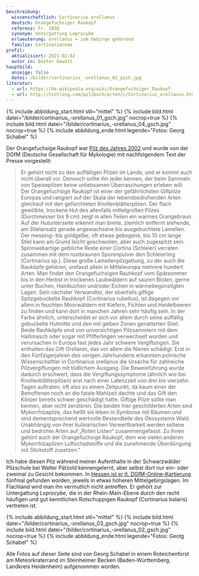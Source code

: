 ```yaml
---
beschreibung:
  wissenschaftlich: Cortinarius orellanus
  deutsch: Orangefuchsiger Raukopf
  referenz: Fr. 1838
  synonym: Untergattung Leprocybe
  erlaeuterung: orellanus = zum Gebirge gehörend
  familie: Cortinariaceae
profil:
  aktualisiert: 2021-02-02
  autor_in: Dieter Gewalt
hauptbild:
  anzeige: false
  datei: /bilder/cortinarius_-orellanus_01_gsch.jpg
literatur:
  - url: https://de.wikipedia.org/wiki/Orangefuchsiger_Raukopf
  - url: http://tintling.com/pilzbuch/arten/c/Cortinarius_orellanus.html
---
```

{% include abbildung_start.html stil="mittel" %}
{% include bild.html datei="/bilder/cortinarius_-orellanus_01_gsch.jpg" nocrop=true %}
{% include bild.html datei="/bilder/cortinarius_-orellanus_04_gsch.jpg" nocrop=true %}
{% include abbildung_ende.html legende="Fotos: Georg Schabel" %}

Der Orangefuchsige Raukopf war [Pilz des Jahres 2002](https://www.dgfm-ev.de/pilz-des-jahres/2002-orangefuchsiger-raukopf) und wurde von der DGfM (Deutsche Gesellschaft für Mykologie) mit nachfolgendem Text der Presse vorgestellt:

> Er gehört nicht zu den auffälligen Pilzen im Lande, und er kommt auch nicht überall vor. Dennoch sollte ihn jeder kennen, der beim Sammeln von Speisepilzen keine unliebsamen Überraschungen erleben will: Der Orangefuchsige Raukopf  ist einer der gefährlichsten Giftpilze Europas und rangiert auf der Skala der lebensbedrohenden Arten gleichauf mit den gefürchteten Knollenblätterpilzen.
> Der flach gewölbte, trockene Hut des allenfalls mittelgroßen Pilzes (Durchmesser bis 9 cm) zeigt in allen Teilen ein warmes Orangebraun. Auf der Hutunterseite erkennt man breite, ziemlich entfernt stehende, am Stielansatz gerade angewachsene bis ausgebuchtete Lamellen. Der messing- bis goldgelbe, oft etwas gebogene, bis 10 cm lange Stiel kann am Grund leicht geschwollen, aber auch zugespitzt sein. Spinnwebartige gelbliche Reste einer Cortina (Schleier) verraten zusammen mit dem rostbraunen Sporenpulver den Schleierling (Cortinarius sp.). Diese große Lamellenpilzgattung, zu der auch die Rauköpfe gehören, umfasst allein in Mitteleuropa mehrere hundert Arten.
> Man findet den Orangefuchsigen Rauhkopf vom Spätsommer bis in den Herbst in trockenen Laubwäldern auf sauren Böden, gerne unter Buchen, Hainbuchen und/oder Eichen in wärmebegünstigten Lagen. Sein nächster Verwandter, der ebenfalls giftige Spitzgebuckelte Rauhkopf (Cortinarius rubellus), ist dagegen vor allem in feuchten Moorwäldern mit Kiefern, Fichten und Heidelbeeren zu finden und kann dort in manchen Jahren sehr häufig sein. In der Farbe ähnlich, unterscheidet er sich vor allem durch seine auffällig gebuckelte Hutmitte und den mit gelben Zonen genatterten Stiel.
> Beide Rauhköpfe sind von unvorsichtigen Pilzsammlern mit dem Hallimasch  oder sogar mit Pfifferlingen  verwechselt worden und verursachen in Europa fast jedes Jahr schwere Vergiftungen. Sie enthalten das Gift Orellanin, das vor allem die Nieren schädigt. Erst in den Fünfzigerjahren des vorigen Jahrhunderts erkannten polnische Wissenschaftler in Cortinarius orellanus die Ursache für zahlreiche Pilzvergiftungen mit tödlichem Ausgang. Die Beweisführung wurde dadurch erschwert, dass die Vergiftungssymptome (ähnlich wie bei Knollenblätterpilzen) erst nach einer Latenzzeit von drei bis vierzehn Tagen auftraten, oft also zu einem Zeitpunkt, da kaum einer der Betroffenen noch an die fatale Mahlzeit dachte und das Gift den Körper bereits schwer geschädigt hatte.
> Giftige Pilze sollte man kennen, aber nicht zerstören. Die beiden hier geschilderten Arten sind Mykorrhizapilze, das heißt sie leben in Symbiose mit Bäumen und sind dementsprechend wertvolle Bestandteile des Ökosystems Wald. Unabhängig von ihrer kulinarischen Verwertbarkeit werden seltene und bedrohte Arten auf „Roten Listen“ zusammengefasst. Zu ihnen gehört auch der Orangefuchsige Raukopf, dem wie vielen anderen Mykorrhizapilzen Luftschadstoffe und die zunehmende Überdüngung mit Stickstoff zusetzen."

Ich habe diesen Pilz während meiner Aufenthalte in der Schwarzwälder Pilzschule bei Walter Pätzold kennengelernt, aber selbst dort nur ein- oder zweimal zu Gesicht bekommen. In [Hessen ist er lt. DGfM-Online-Kartierung](http://hessen.pilze-deutschland.de/organismen/cortinarius-orellanus-fr-1838) fünfmal gefunden worden, jeweils in etwas höheren Mittelgebirgslagen. Im Flachland wird man ihn vermutlich nicht antreffen. Er gehört zur Untergattung *Leprocybe*, die in der Rhein-Main-Ebene durch den recht häufigen und gut kenntlichen Rotschuppigen Raukopf (Cortinarius bolaris) vertreten ist.

{% include abbildung_start.html stil="mittel" %}
{% include bild.html datei="/bilder/cortinarius_-orellanus_03_gsch.jpg" nocrop=true %}
{% include bild.html datei="/bilder/cortinarius_-orellanus_02_gsch.jpg" nocrop=true %}
{% include abbildung_ende.html legende="Fotos: Geotg Schabel" %}

Alle Fotos auf dieser Seite sind von Georg Schabel in einem Roteichenforst am Meteorkraterrand im Steinheimer Becken (Baden-Württemberg, Landkreis Heidenheim) aufgenommen worden.